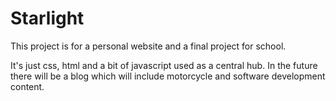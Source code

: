 # Starlight
This project is for a personal website and a final project for school.

It's just css, html and a bit of javascript used as a central hub. In the future there will be a blog which will include motorcycle and software development content.
